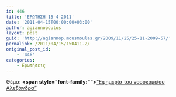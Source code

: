 ```yaml
---
id: 446
title: 'ΕΡΩΤΗΣΗ 15-4-2011'
date: '2011-04-15T00:00:00+03:00'
author: agiannopoulos
layout: post
guid: 'http://agiannop.mousmoulas.gr/2009/11/25/25-11-2009-57/'
permalink: /2011/04/15/150411-2/
original_post_id:
    - '446'
categories:
    - Ερωτήσεις
---
```


Θέμα: **<span style="font-family:""></span>**[“Εφημερία του νοσοκομείου Αλεξάνδρα” ](http://localhost:8000/wp-content/uploads/2009/11/15042011_erotisi_gia_aleksadras.pdf)